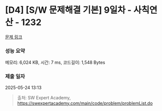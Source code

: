 # [D4] [S/W 문제해결 기본] 9일차 - 사칙연산 - 1232 

[문제 링크](https://swexpertacademy.com/main/code/problem/problemDetail.do?contestProbId=AV141J8KAIcCFAYD) 

### 성능 요약

메모리: 6,024 KB, 시간: 7 ms, 코드길이: 1,548 Bytes

### 제출 일자

2025-05-24 13:13



> 출처: SW Expert Academy, https://swexpertacademy.com/main/code/problem/problemList.do